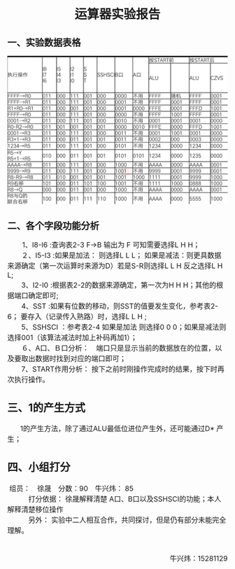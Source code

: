 # <center> 运算器实验报告</center>
## 一、实验数据表格   
![图片](test.png)
## 二、各个字段功能分析
&nbsp;　<font size=3>　1、I8-I6 :查询表2-3  F->B 输出为 F 可知需要选择L H H；<br>
　　２、I5-I3 :如果是加法： 则选择L  L  L； 如果是减法：则更具数据来源确定（第一次运算时来源为D）若是S-R则选择L L H 反之选择L H L; <br>
　　3、I2-I0 :根据表2-2的数据来源确定，第一次为H H H；其他的根据端口确定即可;<br>
　　4、SST   :如果有位数的移动，则SST的值要发生变化，参考表2-6； 要存入（记录传入熟路）时，选择L L H ; <br>
　　5、SSHSCI ：参考表2-4 如果是加法 则选择0 0 0；如果是减法则选择001（该算法减法时加上补码再加1）；<br>
　　６、A口、Ｂ口分析：　端口只是显示当前的数据放在的位置，以及要取出数据时找到对应的端口即可；<br>
　　7、START作用分析： 按下之前时刚操作完成时的结果，按下时再次执行操作。
## 三、1的产生方式
&nbsp; 　 1的产生方法，除了通过ALU最低位进位产生外，还可能通过D* 产生；
## 四、小组打分
&nbsp;组员：　徐晟　分数：90　牛兴炜： 85     
　　　打分依据： 徐晟解释清楚 A口、B口以及SSHSCI的功能；本人解释清楚移位操作<br>
    　　　另外： 实验中二人相互合作，共同探讨，但是仍有部分未能完全理解。</size><br>
    　<p align ="right" >牛兴炜：15281129</p>
　　　　　　